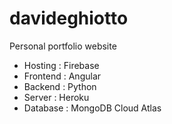 # davideghiotto

Personal portfolio website

-   Hosting : Firebase
-   Frontend : Angular
-   Backend : Python
-   Server : Heroku
-   Database : MongoDB Cloud Atlas
